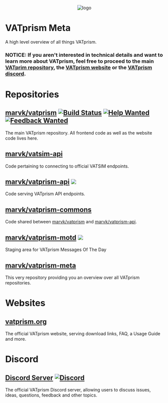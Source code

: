 <p align="center"><img src="https://i.imgur.com/orfmevM.png"  alt="logo"/></p>

# VATprism Meta

A high level overview of all things VATprism.

### NOTICE: If you aren't interested in technical details and want to learn more about VATprism, feel free to proceed to the main [VATprim repository](https://github.com/marvk/vatprism/), the [VATprism website](https://vatprism.org/) or the [VATprism discord](https://discord.gg/XPpFHhT8sk).

# Repositories

## [marvk/vatprism](https://github.com/marvk/vatprism) [![Build Status](https://github.com/marvk/vatprism/workflows/Build/badge.svg)](https://github.com/marvk/vatprism/actions?query=workflow%3ABuild) [![Help Wanted](https://img.shields.io/github/issues/marvk/vatprism/help%20wanted?color=B5903D&label=help%20wanted)](https://github.com/marvk/vatprism/issues?q=is%3Aissue+is%3Aopen+label%3A%22help+wanted%22) [![Feedback Wanted](https://img.shields.io/github/issues/marvk/vatprism/feedback%20wanted?color=008672&label=feedback%20wanted)](https://github.com/marvk/vatprism/issues?q=is%3Aissue+is%3Aopen+label%3A%22feedback+wanted%22)

The main VATprism repository. All frontend code as well as the website code lives here.

## [marvk/vatsim-api](https://github.com/marvk/vatsim-api)

Code pertaining to connecting to official VATSIM endpoints.

## [marvk/vatprism-api](https://github.com/marvk/vatprism-api) ![](https://shields.io/badge/-private-6e5494?logo=data:image/png;base64,iVBORw0KGgoAAAANSUhEUgAAAA4AAAAOCAQAAAC1QeVaAAAAAmJLR0QA/4ePzL8AAAC4SURBVBgZncExSoIBAAbQT6JFaW8TUtPdxgIhqU0aoz3ccu4Azq1dwL2pyUC9g6AY/w3CMWh5/aB4AN/L8XQNVRLPFgqFuZFqdpyZ+HTuQSslLWMrN9lx59vGIAc6lnpJXNq4UDf3rpY9DWvt+HKbklO/Vq6yp28aU/2UVGzx59VJSu5No22lkZJHWz8+zNUTM80kepY6OTCw8aSSHddWxtopaXqzNjVxlh1VL2YKhYWRmoqhbo72D1GwiOA4B7qJAAAAAElFTkSuQmCC)

Code serving VATprism API endpoints.

## [marvk/vatprism-commons](https://github.com/marvk/vatprism-commons)

Code shared between [marvk/vatprism](https://github.com/marvk/vatprism-api) and [marvk/vatprism-api](https://github.com/marvk/vatprism-api).

## [marvk/vatprism-motd](https://github.com/marvk/vatprism-motd) ![](https://shields.io/badge/-private-6e5494?logo=data:image/png;base64,iVBORw0KGgoAAAANSUhEUgAAAA4AAAAOCAQAAAC1QeVaAAAAAmJLR0QA/4ePzL8AAAC4SURBVBgZncExSoIBAAbQT6JFaW8TUtPdxgIhqU0aoz3ccu4Azq1dwL2pyUC9g6AY/w3CMWh5/aB4AN/L8XQNVRLPFgqFuZFqdpyZ+HTuQSslLWMrN9lx59vGIAc6lnpJXNq4UDf3rpY9DWvt+HKbklO/Vq6yp28aU/2UVGzx59VJSu5No22lkZJHWz8+zNUTM80kepY6OTCw8aSSHddWxtopaXqzNjVxlh1VL2YKhYWRmoqhbo72D1GwiOA4B7qJAAAAAElFTkSuQmCC)

Staging area for VATprism Messages Of The Day

## [marvk/vatprism-meta](https://github.com/marvk/vatprism-meta) 

This very repository providing you an overview over all VATprism repositories.

# Websites

## [vatprism.org](https://vatprism.org/)

The official VATprism website, serving download links, FAQ, a Usage Guide and more.

# Discord

## [Discord Server](https://discord.gg/XPpFHhT8sk) [![Discord](https://img.shields.io/discord/801211199592857672.svg?label=&logo=discord&logoColor=ffffff&color=7389D8&labelColor=6A7EC2)](https://discord.gg/XPpFHhT8sk)

The official VATprism Discord server, allowing users to discuss issues, ideas, questions, feedback and other topics. 

